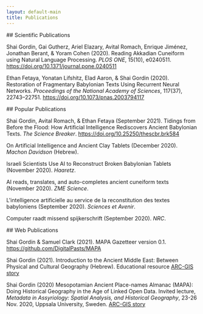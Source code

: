 ```yaml
---
layout: default-main
title: Publications
---
```


##<i class="fas fa-book"></i> Scientific Publications

Shai Gordin, Gai Gutherz, Ariel Elazary, Avital Romach, Enrique Jiménez, Jonathan Berant, & Yoram Cohen (2020). Reading Akkadian Cuneiform using Natural Language Processing. _PLOS ONE_, 15(10), e0240511. [https://doi.org/10.1371/journal.pone.0240511 <i class="fas fa-external-link-square-alt"></i>](https://doi.org/10.1371/journal.pone.0240511)

Ethan Fetaya, Yonatan Lifshitz, Elad Aaron, & Shai Gordin (2020). Restoration of Fragmentary Babylonian Texts Using Recurrent Neural Networks. _Proceedings of the National Academy of Sciences_, 117(37), 22743–22751. [https://doi.org/10.1073/pnas.2003794117 <i class="fas fa-external-link-square-alt"></i>](https://doi.org/10.1073/pnas.2003794117)

##<i class="far fa-newspaper"></i> Popular Publications

Shai Gordin, Avital Romach, & Ethan Fetaya (September 2021). Tidings from Before the Flood: How Artificial Intelligence Rediscovers Ancient Babylonian Texts. _The Science Breaker_. [https://doi.org/10.25250/thescbr.brk584 <i class="fas fa-external-link-square-alt"></i>](https://doi.org/10.25250/thescbr.brk584)

On Artificial Intelligence and Ancient Clay Tablets (December 2020). _Machon Davidson_ (Hebrew). [<i class="fas fa-external-link-square-alt"></i>](https://davidson.weizmann.ac.il/online/firefly/%D7%A2%D7%9C-%D7%91%D7%99%D7%A0%D7%94-%D7%9E%D7%9C%D7%90%D7%9B%D7%95%D7%AA%D7%99%D7%AA-%D7%95%D7%9C%D7%95%D7%97%D7%95%D7%AA-%D7%97%D7%A8%D7%A1-%D7%A2%D7%AA%D7%99%D7%A7%D7%99%D7%9D)

Israeli Scientists Use AI to Reconstruct Broken Babylonian Tablets (November 2020). _Haaretz_. [<i class="fas fa-external-link-square-alt"></i>](https://www.haaretz.com/israel-news/scientists-artificial-intelligence-babylonian-tablets-cuneiform-script-israel-1.9284653)

AI reads, translates, and auto-completes ancient cuneiform texts (November 2020). _ZME Science_. [<i class="fas fa-external-link-square-alt"></i>](https://www.zmescience.com/science/ai-reads-translates-cuneiform-052352/)

L'intelligence artificielle au service de la reconstitution des textes babyloniens (September 2020). _Sciences et Avenir_. [<i class="fas fa-external-link-square-alt"></i>](https://www.sciencesetavenir.fr/archeo-paleo/archeologie/l-intelligence-artificielle-au-service-de-la-reconstitution-des-textes-babyloniens_147234)

Computer raadt missend spijkerschrift (September 2020). _NRC_. [<i class="fas fa-external-link-square-alt"></i>](https://www.nrc.nl/nieuws/2020/09/07/computer-raadt-missend-spijkerschrift-a4011043)

##<i class="fas fa-globe"></i> Web Publications

Shai Gordin & Samuel Clark (2021). MAPA Gazetteer version 0.1. [https://github.com/DigitalPasts/MAPA <i class="fas fa-external-link-square-alt"></i>](https://github.com/DigitalPasts/MAPA)

Shai Gordin (2021). Introduction to the Ancient Middle East: Between Physical and Cultural Geography (Hebrew). Educational resource [ARC-GIS story <i class="fas fa-external-link-square-alt"></i>](https://www.arcgis.com/apps/MapJournal/index.html?appid=0d8ea53679044b78b8237690b5e4c842)

Shai Gordin (2020) Mesopotamian Ancient Place-names Almanac (MAPA): Doing Historical Geography in the Age of Linked Open Data. Invited lecture, *Metadata in Assyriology: Spatial Analysis, and Historical Geography*, 23-26 Nov. 2020, Uppsala University, Sweden. [ARC-GIS story <i class="fas fa-external-link-square-alt"></i>](https://arcg.is/0mLyC8)

